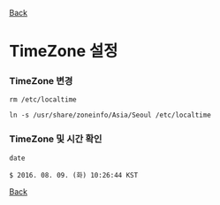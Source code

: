 [Back](https://github.com/songagi/study-linux/blob/master/README.md)

# TimeZone 설정

### TimeZone 변경
```
rm /etc/localtime

ln -s /usr/share/zoneinfo/Asia/Seoul /etc/localtime
```

### TimeZone 및 시간 확인
```
date

$ 2016. 08. 09. (화) 10:26:44 KST
```

[Back](https://github.com/songagi/study-linux/blob/master/README.md)
